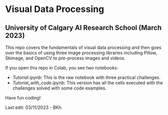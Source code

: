 # Visual Data Processing

## University of Calgary AI Research School (March 2023)

This repo covers the fundamentals of visual data processing and then goes over the basics of using three image processing libraries including Pillow, Skimage, and OpenCV to pre-process images and videos.

If you open this repo in Colab, you see two notebooks:

- *Tutorial.ipynb*: This is the raw notebook with three practical challenges.
- *Tutorial_with_code.ipynb*: This version has all the cells executed with the challenges solved with some code examples.

Have fun coding!

Last edit: 03/11/2023 - BKh
